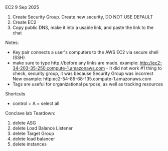 EC2 
9 Sep 2025

1. Create Security Group. Create new security, DO NOT USE DEFAULT
2. Create EC2
3. Copy public DNS, make it into a usable link, and paste the link to the chat

Notes:
- Key pair connects a user's computers to the AWS EC2 via secure shell (SSH)
- make sure to type http://before any links are made.
	example: http://ec2-34-203-35-250.compute-1.amazonaws.com - It did not work 
	#1 thing to check, security group, it was because Security Group was incorrect
	New example: http:ec2-54-85-68-135.compute-1.amazonaws.com
- Tags are useful for organizational purpose, as well as tracking resources

Shortcuts
- control + A = select all


Conclave lab Teardown:
1. delete ASG
2. delete Load Balance Listener
3. delete Target Group
4. delete load balancer
5. delete instances
